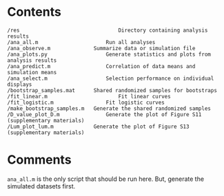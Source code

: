 # Contents
    /res								Directory containing analysis results
    /ana_all.m						Run all analyses
    /ana_observe.m				Summarize data or simulation file
    /ana_plots.py					Generate statistics and plots from analysis results
    /ana_predict.m					Correlation of data means and simulation means
    /ana_select.m					Selection performance on individual displays
    /bootstrap_samples.mat		Shared randomized samples for bootstraps
    /fit_linear.m						Fit linear curves
    /fit_logistic.m					Fit logistic curves
    /make_bootstrap_samples.m	Generate the shared randomized samples
    /D_value_plot_D.m				Generate the plot of Figure S11 (supplementary materials)
    /Lum_plot_lum.m				Generate the plot of Figure S13 (supplementary materials)
    
# Comments
`ana_all.m` is the only script that should be run here. 
But, generate the simulated datasets first.
